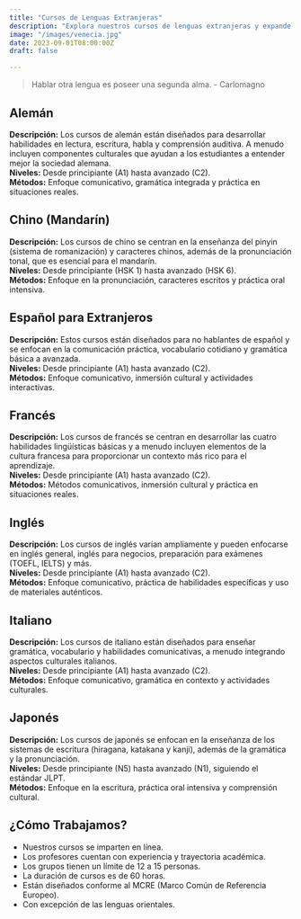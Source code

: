```yaml
---
title: "Cursos de Lenguas Extranjeras"
description: "Explora nuestros cursos de lenguas extranjeras y expande tus habilidades lingüísticas con profesores experimentados."
image: "/images/venecia.jpg"
date: 2023-09-01T08:00:00Z
draft: false

---
```


> Hablar otra lengua es poseer una segunda alma.
             - Carlomagno


## Alemán
**Descripción:** Los cursos de alemán están diseñados para desarrollar habilidades en lectura, escritura, habla y comprensión auditiva. A menudo incluyen componentes culturales que ayudan a los estudiantes a entender mejor la sociedad alemana.  
**Niveles:** Desde principiante (A1) hasta avanzado (C2).  
**Métodos:** Enfoque comunicativo, gramática integrada y práctica en situaciones reales.


## Chino (Mandarín)

**Descripción:** Los cursos de chino se centran en la enseñanza del pinyin (sistema de romanización) y caracteres chinos, además de la pronunciación tonal, que es esencial para el mandarín.  
**Niveles:** Desde principiante (HSK 1) hasta avanzado (HSK 6).  
**Métodos:** Enfoque en la pronunciación, caracteres escritos y práctica oral intensiva.


## Español para Extranjeros

**Descripción:** Estos cursos están diseñados para no hablantes de español y se enfocan en la comunicación práctica, vocabulario cotidiano y gramática básica a avanzada.  
**Niveles:** Desde principiante (A1) hasta avanzado (C2).  
**Métodos:** Enfoque comunicativo, inmersión cultural y actividades interactivas.


## Francés

**Descripción:** Los cursos de francés se centran en desarrollar las cuatro habilidades lingüísticas básicas y a menudo incluyen elementos de la cultura francesa para proporcionar un contexto más rico para el aprendizaje.  
**Niveles:** Desde principiante (A1) hasta avanzado (C2).  
**Métodos:** Métodos comunicativos, inmersión cultural y práctica en situaciones reales.


## Inglés

**Descripción:** Los cursos de inglés varían ampliamente y pueden enfocarse en inglés general, inglés para negocios, preparación para exámenes (TOEFL, IELTS) y más.  
**Niveles:** Desde principiante (A1) hasta avanzado (C2).  
**Métodos:** Enfoque comunicativo, práctica de habilidades específicas y uso de materiales auténticos.


## Italiano

**Descripción:** Los cursos de italiano están diseñados para enseñar gramática, vocabulario y habilidades comunicativas, a menudo integrando aspectos culturales italianos.  
**Niveles:** Desde principiante (A1) hasta avanzado (C2).  
**Métodos:** Enfoque comunicativo, gramática en contexto y actividades culturales.


## Japonés

**Descripción:** Los cursos de japonés se enfocan en la enseñanza de los sistemas de escritura (hiragana, katakana y kanji), además de la gramática y la pronunciación.  
**Niveles:** Desde principiante (N5) hasta avanzado (N1), siguiendo el estándar JLPT.  
**Métodos:** Enfoque en la escritura, práctica oral intensiva y comprensión cultural.


## ¿Cómo Trabajamos?

- Nuestros cursos se imparten en línea.
- Los profesores cuentan con experiencia y trayectoria académica.
- Los grupos tienen un límite de 12 a 15 personas.
- La duración de cursos es de 60 horas.
- Están diseñados conforme al MCRE (Marco Común de Referencia Europeo).
- Con excepción de las lenguas orientales.

